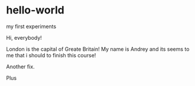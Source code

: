 # hello-world
my first experiments

Hi, everybody!

London is the capital of Greate Britain!
My name is Andrey and its seems to me that i should to finish this course!

Another fix.

Plus
